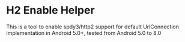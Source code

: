 # H2 Enable Helper

This is a tool to enable spdy3/http2 support for default UrlConnection implementation in Android 5.0+, tested from Android 5.0 to 8.0